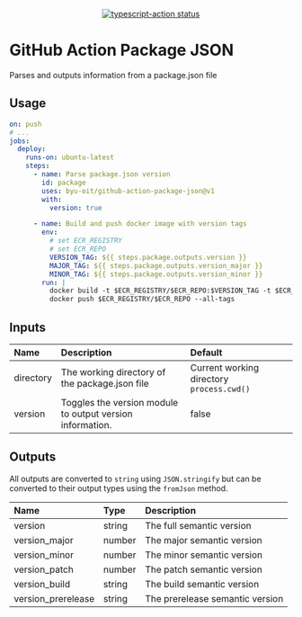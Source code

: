 <p align="center">
  <a href="https://github.com/actions/typescript-action/actions"><img alt="typescript-action status" src="https://github.com/actions/typescript-action/workflows/build-test/badge.svg"></a>
</p>

# GitHub Action Package JSON

Parses and outputs information from a package.json file

## Usage

```yaml
on: push
# ...
jobs:
  deploy:
    runs-on: ubuntu-latest
    steps:
      - name: Parse package.json version
        id: package
        uses: byu-oit/github-action-package-json@v1
        with:
          version: true

      - name: Build and push docker image with version tags
        env:
          # set ECR_REGISTRY
          # set ECR_REPO
          VERSION_TAG: ${{ steps.package.outputs.version }}
          MAJOR_TAG: ${{ steps.package.outputs.version_major }}
          MINOR_TAG: ${{ steps.package.outputs.version_minor }}
        run: |
          docker build -t $ECR_REGISTRY/$ECR_REPO:$VERSION_TAG -t $ECR_REGISTRY/$ECR_REPO:v$MAJOR_TAG -t $ECR_REGISTRY/$ECR_REPO:v$MAJOR_TAG.$MINOR_TAG .
          docker push $ECR_REGISTRY/$ECR_REPO --all-tags
```

## Inputs

| Name      | Description                                               | Default                                    |
|:----------|:----------------------------------------------------------|:-------------------------------------------|
| directory | The working directory of the package.json file            | Current working directory  `process.cwd()` |
| version   | Toggles the version module to output version information. | false                                      |


## Outputs

All outputs are converted to `string` using `JSON.stringify` but can be
converted to their output types using the `fromJson` method.

| Name               | Type   | Description                     |
|:-------------------|:-------|:--------------------------------|
| version            | string | The full semantic version       |
| version_major      | number | The major semantic version      |
| version_minor      | number | The minor semantic version      |
| version_patch      | number | The patch semantic version      |
| version_build      | string | The build semantic version      |
| version_prerelease | string | The prerelease semantic version |


